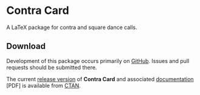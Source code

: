 # Contra Card

A LaTeX package for contra and square dance calls.

## Download

Development of this package occurs primarily on
[GitHub](https://github.com/SamWhited/contracard). Issues and pull requests
should be submitted there.

The current [release
version](http://ctan.org/tex-archive/macros/latex/contrib/contracard) of
**Contra Card** and associated
[documentation](http://mirrors.ctan.org/macros/latex/contrib/contracard/contracard.pdf)
[PDF] is available from [CTAN](http://ctan.org/pkg/contracard).
